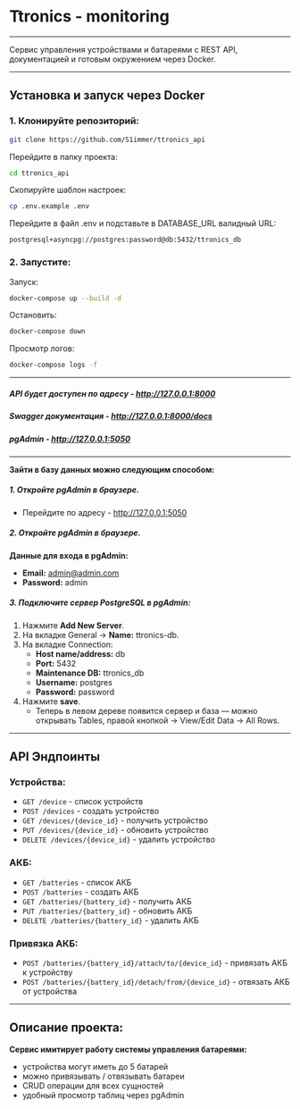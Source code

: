 # Ttronics - monitoring

---

Сервис управления устройствами и батареями с REST API, документацией и готовым окружением через Docker.

---

## Установка и запуск через Docker

### 1. Клонируйте репозиторий:
```bash
git clone https://github.com/S1immer/ttronics_api
```

Перейдите в папку проекта:
```bash
cd ttronics_api
```
Скопируйте шаблон настроек:
```bash
cp .env.example .env
```
Перейдите в файл .env и подставьте в DATABASE_URL валидный URL: 
```
postgresql+asyncpg://postgres:password@db:5432/ttronics_db 
```
### 2. Запустите:
Запуск:
```bash
docker-compose up --build -d
```
Остановить:
```bash
docker-compose down
```
Просмотр логов:
```bash
docker-compose logs -f
```
---

##### API будет доступен по адресу - http://127.0.0.1:8000
##### Swagger документация - http://127.0.0.1:8000/docs
##### pgAdmin - http://127.0.0.1:5050

---
**Зайти в базу данных можно следующим способом:**
##### 1. Откройте pgAdmin в браузере.
- Перейдите по адресу - http://127.0.0.1:5050

##### 2. Откройте pgAdmin в браузере.
**Данные для входа в pgAdmin:** 
- **Email:** admin@admin.com
- **Password:** admin

##### 3. Подключите сервер PostgreSQL в pgAdmin:
1. Нажмите **Add New Server**.
2. На вкладке General → **Name:** ttronics-db.
3. На вкладке Connection:
    - **Host name/address:** db
    - **Port:** 5432
    - **Maintenance DB:** ttronics_db
    - **Username:** postgres
    - **Password:** password
4. Нажмите **save**.
    - Теперь в левом дереве появится сервер и база — можно открывать Tables, правой кнопкой → View/Edit Data → All Rows.

---

## API Эндпоинты

### Устройства:
- `GET /device` - список устройств
- `POST /devices` - создать устройство
- `GET /devices/{device_id}` - получить устройство
- `PUT /devices/{device_id}` - обновить устройство
- `DELETE /devices/{device_id}` - удалить устройство

### АКБ:
- `GET /batteries` - список АКБ
- `POST /batteries` - создать АКБ
- `GET /batteries/{battery_id}` - получить АКБ
- `PUT /batteries/{battery_id}` - обновить АКБ
- `DELETE /batteries/{battery_id}` - удалить АКБ

### Привязка АКБ:
- `POST /batteries/{battery_id}/attach/to/{device_id}` - привязать АКБ к устройству
- `POST /batteries/{battery_id}/detach/from/{device_id}` - отвязать АКБ от устройства

___

## Описание проекта:

**Сервис имитирует работу системы управления батареями:**
- устройства могут иметь до 5 батарей
- можно привязывать / отвязывать батареи
- CRUD операции для всех сущностей
- удобный просмотр таблиц через pgAdmin